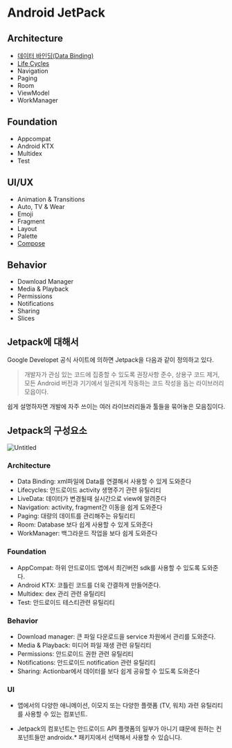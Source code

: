 # Android JetPack

## Architecture

- [데이터 바인딩(Data Binding)](https://github.com/limsaehyun/Jetpack_Study_Android/tree/main/DataBinding)
- [Life Cycles](https://github.com/limsaehyun/Jetpack_Study_Android/blob/main/Life%20Cycles/README.md)
- Navigation
- Paging
- Room
- ViewModel
- WorkManager

## Foundation

- Appcompat
- Android KTX
- Multidex
- Test

## UI/UX

- Animation & Transitions
- Auto, TV & Wear
- Emoji
- Fragment
- Layout
- Palette
- [Compose](https://github.com/limsaehyun/Android_Study/tree/master/JetPack/Compose)

## Behavior

- Download Manager
- Media & Playback
- Permissions
- Notifications
- Sharing
- Slices



## Jetpack에 대해서

Google Developet 공식 사이트에 의하면 Jetpack을 다음과 같이 정의하고 있다.

> 개발자가 관심 있는 코드에 집중할 수 있도록 권장사항 준수, 상용구 코드 제거, 모든 Android 버전과 기기에서 일관되게 작동하는 코드 작성을 돕는 라이브러리 모읍이다.

쉽게 설명하자면 개발에 자주 쓰이는 여러 라이브러리들과 툴들을 묶어놓은 모음집이다.

## Jetpack의 구성요소

![Untitled](https://user-images.githubusercontent.com/80076029/134659556-7829e72f-811b-422e-bbef-5458f57b1645.png)

### Architecture

- Data Binding: xml파일에 Data를 연결해서 사용할 수 있게 도와준다
- Lifecycles: 안드로이드 activity 생명주기 관련 유틸리티
- LiveData: 데이터가 변경될때 실시간으로 view에 알려준다
- Navigation: activity, fragment간 이동을 쉽게 도와준다
- Paging: 대량의 데이트를 관리해주는 유틸리티
- Room: Database 보다 쉽게 사용할 수 있게 도와준다
- WorkManager: 백그라운드 작업을 보다 쉽게 도와준다

### Foundation

- AppCompat: 하위 안드로이드 앱에서 최긴버전 sdk를 사용할 수 있도록 도와준다.
- Android KTX: 코틀린 코드를 더욱 간결하게 만들어준다.
- Multidex: dex 관리 관련 유틸리티
- Test: 안드로이드 테스티관련 유틸리티

### Behavior

- Download manager: 큰 파일 다운로드을 service 차원에서 관리를 도와준다.
- Media & Playback: 미디어 파일 재생 관련 유틸리티
- Permissions: 안드로이드 권한 관련 유틸리티
- Notifications: 안드로이드 notification 관련 유틸리티
- Sharing: Actionbar에서 데이터를 보다 쉽게 공유할 수 있도록 도와준다

### UI

- 앱에서의 다양한 애니메이션, 이모지 또는 다양한 플랫폼 (TV, 워치) 과련 유틸리티를 사용할 수 있는 컴포넌트.

- Jetpack의 컴포넌트는 안드로이드 API 플랫폼의 일부가 아니기 떄문에 원하는 컨포넌트들만 androidx.* 패키지에서 선택해서 사용할 수 있습니다.
